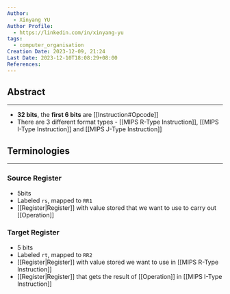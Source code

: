 ```yaml
---
Author:
  - Xinyang YU
Author Profile:
  - https://linkedin.com/in/xinyang-yu
tags:
  - computer_organisation
Creation Date: 2023-12-09, 21:24
Last Date: 2023-12-10T18:08:29+08:00
References: 
---
```

## Abstract
---
- **32 bits**, the **first 6 bits** are [[Instruction#Opcode]]
- There are 3 different format types - [[MIPS R-Type Instruction]], [[MIPS I-Type Instruction]] and [[MIPS J-Type Instruction]]



## Terminologies
---
### Source Register 
- 5bits
- Labeled `rs`, mapped to `RR1`
- [[Register|Register]] with value stored that we want to use to carry out [[Operation]]
### Target Register
- 5 bits
- Labeled `rt`, mapped to `RR2`
- [[Register|Register]] with value stored we want to use in [[MIPS R-Type Instruction]]
- [[Register|Register]] that gets the result of [[Operation]] in [[MIPS I-Type Instruction]]